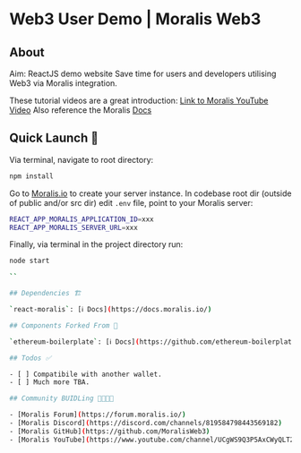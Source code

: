 # Web3 User Demo | Moralis Web3

## About

Aim: ReactJS demo website Save time for users and developers utilising Web3 via Moralis integration.

These tutorial videos are a great introduction: [Link to Moralis YouTube Video](https://youtu.be)
Also reference the Moralis [Docs](https://docs.moralis.io/moralis-server/users/crypto-login)

## Quick Launch 🚀

Via terminal, navigate to root directory:

```sh
npm install

```

Go to [Moralis.io](https://moralis.io/) to create your server instance.
In codebase root dir (outside of public and/or src dir) edit `.env` file, point to your Moralis server:

```sh
REACT_APP_MORALIS_APPLICATION_ID=xxx
REACT_APP_MORALIS_SERVER_URL=xxx

```

Finally, via terminal in the project directory run:

```sh
node start

``

## Dependencies 🏗

`react-moralis`: [ℹ️ Docs](https://docs.moralis.io/)

## Components Forked From 🧱

`ethereum-boilerplate`: [ℹ️ Docs](https://github.com/ethereum-boilerplate/ethereum-boilerplate)

## Todos ✅

- [ ] Compatibile with another wallet.
- [ ] Much more TBA.

## Community BUIDLing 👨‍🔧👩‍🔧

- [Moralis Forum](https://forum.moralis.io/)
- [Moralis Discord](https://discord.com/channels/819584798443569182)
- [Moralis GitHub](https://github.com/MoralisWeb3)
- [Moralis YouTube](https://www.youtube.com/channel/UCgWS9Q3P5AxCWyQLT2kQhBw)
```
